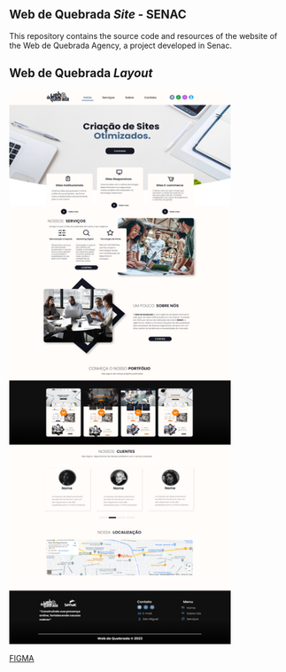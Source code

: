 ## Web de Quebrada  *Site* - SENAC 

This repository contains the source code and resources of the website of the Web de Quebrada Agency, a project developed in Senac.


## Web de Quebrada  *Layout*

<p>

<img width="400" height="1000" src="/to_readme/webdequebradaLayout.png">

</p>

[FIGMA](https://www.figma.com/file/E29hwpR1J7wZH3lnLRrTKT/WebDeQuebrada-Layout-Senac?type=design&node-id=0%3A1&mode=design&t=rmPvoBBOnbZhB8ke-1)
